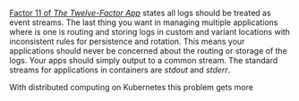 [Factor 11 of _The Twelve-Factor App_](https://12factor.net/logs) states all logs should be treated as event streams. The last thing you want in managing multiple applications where is one is routing and storing logs in custom and variant locations with inconsistent rules for persistence and rotation. This means your applications should never be concerned about the routing or storage of the logs. Your apps should simply output to a common stream. The standard streams for applications in containers are _stdout_ and _stderr_.







With distributed computing on Kubernetes this problem gets more 